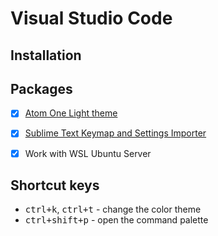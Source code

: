 # Visual Studio Code

## Installation

## Packages
* [x] [Atom One Light theme](https://marketplace.visualstudio.com/items?itemName=akamud.vscode-theme-onelight)
* [x] [Sublime Text Keymap and Settings Importer](https://marketplace.visualstudio.com/items?itemName=ms-vscode.sublime-keybindings)
* [x] Work with WSL Ubuntu Server


## Shortcut keys
* <kbd>ctrl+k</kbd>, <kbd>ctrl+t</kbd> - change the color theme
* <kbd>ctrl+shift+p</kbd> - open the command palette
